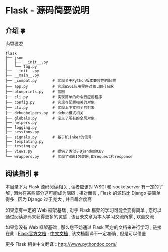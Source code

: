 # Flask - 源码简要说明


<extoc></extoc>

## 介绍  🍀

内容概况

```shell
flask
├── json
│   ├── __init__.py
│   └── tag.py
├── __init__.py
├── __main__.py      
├── _compat.py       # 实现关于Python版本兼容性的配置
├── app.py           # 实现WSGI应用程序对象,即Flask
├── blueprints.py    # 蓝图
├── cli.py           # 实现简单的命令行应用程序
├── config.py        # 实现与配置相关的对象
├── ctx.py           # 实现上下文相关的对象
├── debughelpers.py  # debug模式相关
├── globals.py       # 定义了所有的全局对象
├── helpers.py       
├── logging.py       
├── sessions.py
├── signals.py       # 基于blinker的信号
├── templating.py
├── testing.py
├── views.py         # 提供了类似于Djando的CBV
└── wrappers.py      # 实现了WSGI包装器,即request和response
```

## 阅读指引  🍀

本目录下为 Flask 源码阅读相关 , 读者应该对 WSGI 和 socketserver 有一定的了解 , 因为在某些部分这可能成为阻碍 , 相对而言 , Flask 的源码比 Django 要简单得多 , 因为 Django 过于庞大 , 并且耦合度高

如果您有一定的 Web 框架基础 , 对于 Flask 框架的学习可能会变得简单 , 您可以通过阅读源码来获得更多的灵感 , 该目录文章为本人学习交流所撰 , 欢迎交流

如果您没有 Web 框架基础 , 那么您不妨通过 Flask 官方的文档来进行学习 , 链接在此 : [Flask官方文档](http://flask.pocoo.org/docs/1.0/) ; [中文文档](http://www.pythondoc.com/flask/index.html) , 该文档翻译不一定准确 , 但是可以借鉴

更多 Flask 相关中文翻译 : http://www.pythondoc.com/